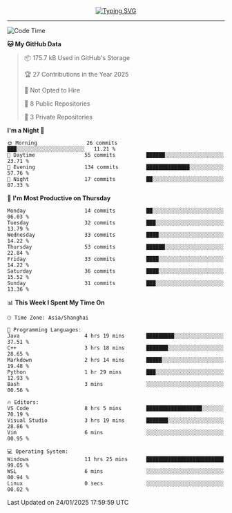 <div style="text-align: center;">
<a href="https://git.io/typing-svg"><img src="https://readme-typing-svg.demolab.com?font=Jersey+10&size=33&pause=1000&color=0077B8&center=true&vCenter=true&width=429&height=46&lines=jack_gdn+greets+you!" alt="Typing SVG" /></a>
</div>

---

<!--START_SECTION:waka-->
![Code Time](http://img.shields.io/badge/Code%20Time-11%20hrs%2031%20mins-blue)

**🐱 My GitHub Data** 

> 📦 175.7 kB Used in GitHub's Storage 
 > 
> 🏆 27 Contributions in the Year 2025
 > 
> 🚫 Not Opted to Hire
 > 
> 📜 8 Public Repositories 
 > 
> 🔑 3 Private Repositories 
 > 
**I'm a Night 🦉** 

```text
🌞 Morning                26 commits          ███░░░░░░░░░░░░░░░░░░░░░░   11.21 % 
🌆 Daytime                55 commits          ██████░░░░░░░░░░░░░░░░░░░   23.71 % 
🌃 Evening                134 commits         ██████████████░░░░░░░░░░░   57.76 % 
🌙 Night                  17 commits          ██░░░░░░░░░░░░░░░░░░░░░░░   07.33 % 
```
📅 **I'm Most Productive on Thursday** 

```text
Monday                   14 commits          ██░░░░░░░░░░░░░░░░░░░░░░░   06.03 % 
Tuesday                  32 commits          ███░░░░░░░░░░░░░░░░░░░░░░   13.79 % 
Wednesday                33 commits          ████░░░░░░░░░░░░░░░░░░░░░   14.22 % 
Thursday                 53 commits          ██████░░░░░░░░░░░░░░░░░░░   22.84 % 
Friday                   33 commits          ████░░░░░░░░░░░░░░░░░░░░░   14.22 % 
Saturday                 36 commits          ████░░░░░░░░░░░░░░░░░░░░░   15.52 % 
Sunday                   31 commits          ███░░░░░░░░░░░░░░░░░░░░░░   13.36 % 
```


📊 **This Week I Spent My Time On** 

```text
🕑︎ Time Zone: Asia/Shanghai

💬 Programming Languages: 
Java                     4 hrs 19 mins       █████████░░░░░░░░░░░░░░░░   37.51 % 
C++                      3 hrs 18 mins       ███████░░░░░░░░░░░░░░░░░░   28.65 % 
Markdown                 2 hrs 14 mins       █████░░░░░░░░░░░░░░░░░░░░   19.48 % 
Python                   1 hr 29 mins        ███░░░░░░░░░░░░░░░░░░░░░░   12.93 % 
Bash                     3 mins              ░░░░░░░░░░░░░░░░░░░░░░░░░   00.56 % 

🔥 Editors: 
VS Code                  8 hrs 5 mins        ██████████████████░░░░░░░   70.19 % 
Visual Studio            3 hrs 19 mins       ███████░░░░░░░░░░░░░░░░░░   28.86 % 
Vim                      6 mins              ░░░░░░░░░░░░░░░░░░░░░░░░░   00.95 % 

💻 Operating System: 
Windows                  11 hrs 25 mins      █████████████████████████   99.05 % 
WSL                      6 mins              ░░░░░░░░░░░░░░░░░░░░░░░░░   00.94 % 
Linux                    0 secs              ░░░░░░░░░░░░░░░░░░░░░░░░░   00.02 % 
```


 Last Updated on 24/01/2025 17:59:59 UTC
<!--END_SECTION:waka-->
